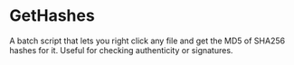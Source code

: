 # GetHashes
A batch script that lets you right click any file and get the MD5 of SHA256 hashes for it. Useful for checking authenticity or signatures.
